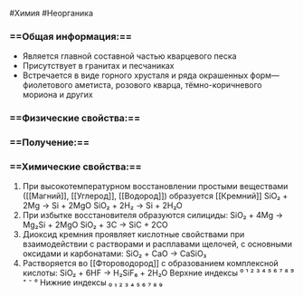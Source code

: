  #Химия #Неорганика 
### ==Общая информация:==
- Является главной составной частью кварцевого песка
- Присутствует в гранитах и песчаниках
- Встречается в виде горного хрусталя и ряда окрашенных форм—фиолетового аметиста, розового кварца, тёмно-коричневого мориона и других
### ==Физические свойства:==
### ==Получение:==
### ==Химические свойства:==
1. При высокотемпературном восстановлении простыми веществами ([[Магний]], [[Углерод]], [[Водород]]) образуется [[Кремний]]
						SiO₂ + 2Mg → Si + 2MgO
						SiO₂ + 2H₂ → Si + 2H₂O
2. При избытке восстановителя образуются силициды: 
						SiO₂ + 4Mg → Mg₂Si + 2MgO
						SiO₂ + 3C → SiC + 2CO
3. Диоксид кремния проявляет кислотные свойствами при взаимодействии с растворами и расплавами щелочей, с основными оксидами и карбонатами:
							SiO₂ + CaO → CaSiO₃
4. Растворяется во [[Фтороводород]] с образованием комплексной кислоты:
						SiO₂ + 6HF → H₂SiF₆ + 2H₂O
Верхние индексы ⁰ ¹ ² ³ ⁴ ⁵ ⁶ ⁷ ⁸ ⁹ ⁺ ⁻ °
Нижние индексы ₀ ₁ ₂ ₃ ₄ ₅ ₆ ₇ ₈ ₉ 
